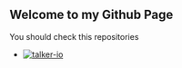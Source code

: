 ## Welcome to my Github Page

You should check this repositories
* [![talker-io](https://img.shields.io/badge/Talker--io-click%20here%20to%20got%20to%20this%20repo-brightgreen)](https://tarithj.github.io/talker-io)

